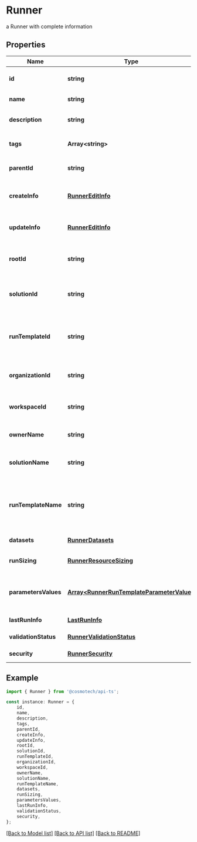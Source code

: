 # Runner

a Runner with complete information

## Properties

Name | Type | Description | Notes
------------ | ------------- | ------------- | -------------
**id** | **string** | the Runner unique identifier | [readonly] [default to undefined]
**name** | **string** | the Runner name | [default to undefined]
**description** | **string** | the Runner description | [optional] [default to undefined]
**tags** | **Array&lt;string&gt;** | the list of tags | [optional] [default to undefined]
**parentId** | **string** | the Runner parent id | [optional] [default to undefined]
**createInfo** | [**RunnerEditInfo**](RunnerEditInfo.md) | The details of the Runner creation | [default to undefined]
**updateInfo** | [**RunnerEditInfo**](RunnerEditInfo.md) | The details of the Runner last update | [default to undefined]
**rootId** | **string** | the runner root id | [optional] [readonly] [default to undefined]
**solutionId** | **string** | the Solution Id associated with this Runner | [readonly] [default to undefined]
**runTemplateId** | **string** | the Solution Run Template Id associated with this Runner | [default to undefined]
**organizationId** | **string** | the associated Organization Id | [readonly] [default to undefined]
**workspaceId** | **string** | the associated Workspace Id | [readonly] [default to undefined]
**ownerName** | **string** | the name of the owner | [readonly] [default to undefined]
**solutionName** | **string** | the Solution name | [optional] [readonly] [default to undefined]
**runTemplateName** | **string** | the Solution Run Template name associated with this Runner | [optional] [readonly] [default to undefined]
**datasets** | [**RunnerDatasets**](RunnerDatasets.md) |  | [default to undefined]
**runSizing** | [**RunnerResourceSizing**](RunnerResourceSizing.md) |  | [optional] [default to undefined]
**parametersValues** | [**Array&lt;RunnerRunTemplateParameterValue&gt;**](RunnerRunTemplateParameterValue.md) | the list of Solution Run Template parameters values | [default to undefined]
**lastRunInfo** | [**LastRunInfo**](LastRunInfo.md) |  | [default to undefined]
**validationStatus** | [**RunnerValidationStatus**](RunnerValidationStatus.md) |  | [default to undefined]
**security** | [**RunnerSecurity**](RunnerSecurity.md) |  | [default to undefined]

## Example

```typescript
import { Runner } from '@cosmotech/api-ts';

const instance: Runner = {
    id,
    name,
    description,
    tags,
    parentId,
    createInfo,
    updateInfo,
    rootId,
    solutionId,
    runTemplateId,
    organizationId,
    workspaceId,
    ownerName,
    solutionName,
    runTemplateName,
    datasets,
    runSizing,
    parametersValues,
    lastRunInfo,
    validationStatus,
    security,
};
```

[[Back to Model list]](../README.md#documentation-for-models) [[Back to API list]](../README.md#documentation-for-api-endpoints) [[Back to README]](../README.md)
